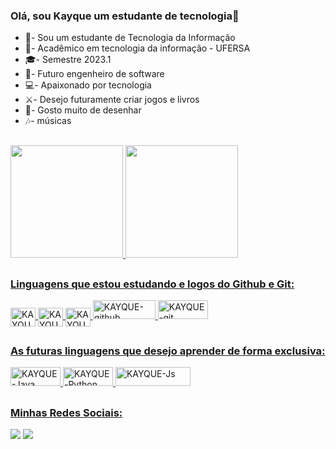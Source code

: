 ### Olá, sou Kayque um estudante de tecnologia👋

- 🌱- Sou um estudante de Tecnologia da Informação
- 🤖- Acadêmico em tecnologia da informação - UFERSA
- 🎓- Semestre 2023.1
- 🧠- Futuro engenheiro de software
- 💻- Apaixonado por tecnologia
- ⚔️- Desejo futuramente criar jogos e livros
- 🏹- Gosto muito de desenhar
- 🎶- músicas

##

<div>
<a href="https://beacons.ai/KayqueLopes99">
  <img height="180em" src="https://github-readme-stats.vercel.app/api?username=KayqueLopes99&show_icons=true&theme=dark&include_all_commits=true&count_private=true"/>
  <img height="180em" src="https://github-readme-stats.vercel.app/api/top-langs/?username=KayqueLopes99&layout=compact&langs=16&theme=dark"/>
<div>

##
### Linguagens que estou estudando e logos do Github e Git:
<img align="center" alt="KAYQUE-HTML" height="30" width="40" src="https://icongr.am/devicon/html5-original.svg?size=148&color=currentColor">  
 <img align="center" alt="KAYQUE-CSS" height="30" width="40" src="https://icongr.am/devicon/css3-original.svg?size=148&color=currentColor">
<img align="center" alt="KAYQUE-c" height="30" width="40" src="https://icongr.am/devicon/c-original.svg?size=148&color=currentColor">          
<img aling="center" alt="KAYQUE-github" height="30" width="100" src="https://img.shields.io/badge/GitHub-100000?style=for-the-badge&logo=github&logoColor=white">
<img aling="center" alt="KAYQUE-git" height="30" width="80" src="https://img.shields.io/badge/git-%23F05033.svg?style=for-the-badge&logo=git&logoColor=white">
 </div>

##

### As futuras linguagens que desejo aprender de forma exclusiva:

<img aling="center" alt="KAYQUE-Java" height="30" width="80" src="https://img.shields.io/badge/Java-ED8B00?style=for-the-badge&logo=openjdk&logoColor=white"> <img aling="center" alt="KAYQUE-Python" height="30" width="80" src="https://img.shields.io/badge/Python-14354C?style=for-the-badge&logo=python&logoColor=white"> <img aling="center" alt="KAYQUE-Js" height="30" width="120" src="https://img.shields.io/badge/JavaScript-323330?style=for-the-badge&logo=javascript&logoColor=F7DF1E">

##

### Minhas Redes Sociais:
<div>
  <a href="https://instagram.com/kayquelopes.2015?igshid=NGVhN2U2NjQ0Yg==" target="_blank"><img src="https://img.shields.io/badge/Instagram-E4405F?style=for-the-badge&logo=instagram&logoColor=white" target="_blank"></a>
  <a href = "mailto:kaiquelopes.601@gmail.com"><img src="https://img.shields.io/badge/Gmail-D14836?style=for-the-badge&logo=gmail&logoColor=white" alvo ="_blank"></a>
  
</div>


